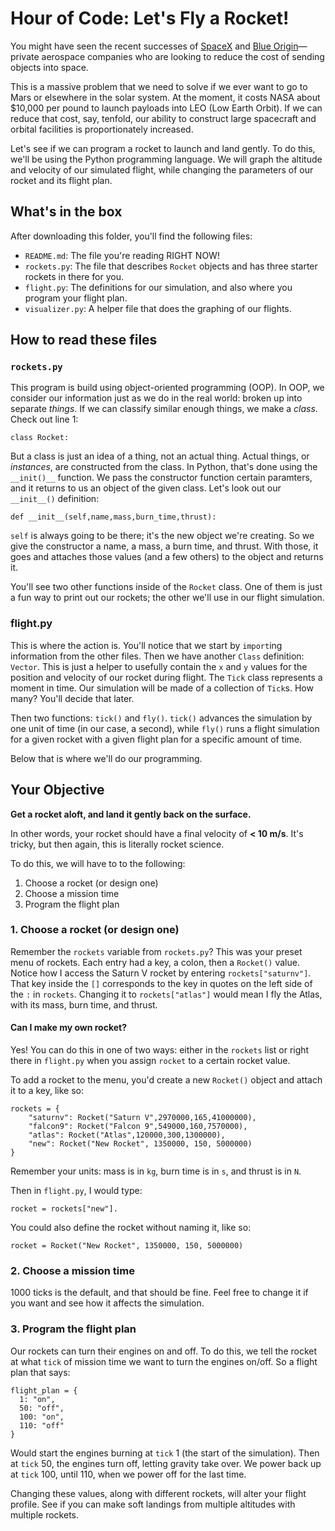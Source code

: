 # Hour of Code: Let's Fly a Rocket!
You might have seen the recent successes of [SpaceX](https://www.youtube.com/watch?v=RPGUQySBikQ) and [Blue Origin](https://www.youtube.com/watch?v=9pillaOxGCo)—private aerospace companies who are looking to reduce the cost of sending objects into space.

This is a massive problem that we need to solve if we ever want to go to Mars or elsewhere in the solar system. At the moment, it costs NASA about $10,000 per pound to launch payloads into LEO (Low Earth Orbit). If we can reduce that cost, say, tenfold, our ability to construct large spacecraft and orbital facilities is proportionately increased.

Let's see if we can program a rocket to launch and land gently. To do this, we'll be using the Python programming language. We will graph the altitude and velocity of our simulated flight, while changing the parameters of our rocket and its flight plan.

## What's in the box
After downloading this folder, you'll find the following files:

* `README.md`: The file you're reading RIGHT NOW!
* `rockets.py`: The file that describes `Rocket` objects and has three starter rockets in there for you.
* `flight.py`: The definitions for our simulation, and also where you program your flight plan.
* `visualizer.py`: A helper file that does the graphing of our flights.

## How to read these files
### `rockets.py`
This program is build using object-oriented programming (OOP). In OOP, we consider our information just as we do in the real world: broken up into separate _things_. If we can classify similar enough things, we make a _class_. Check out line 1:

    class Rocket:

But a class is just an idea of a thing, not an actual thing. Actual things, or _instances_, are constructed from the class. In Python, that's done using the `__init()__` function. We pass the constructor function certain paramters, and it returns to us an object of the given class. Let's look out our `__init__()` definition:

    def __init__(self,name,mass,burn_time,thrust):

`self` is always going to be there; it's the new object we're creating. So we give the constructor a name, a mass, a burn time, and thrust. With those, it goes and attaches those values (and a few others) to the object and returns it.

You'll see two other functions inside of the `Rocket` class. One of them is just a fun way to print out our rockets; the other we'll use in our flight simulation.

### flight.py
This is where the action is. You'll notice that we start by `import`ing information from the other files. Then we have another `Class` definition: `Vector`. This is just a helper to usefully contain the `x` and `y` values for the position and velocity of our rocket during flight. The `Tick` class represents a moment in time. Our simulation will be made of a collection of `Tick`s. How many? You'll decide that later.

Then two functions: `tick()` and `fly()`. `tick()` advances the simulation by one unit of time (in our case, a second), while `fly()` runs a flight simulation for a given rocket with a given flight plan for a specific amount of time.

Below that is where we'll do our programming.

## Your Objective
**Get a rocket aloft, and land it gently back on the surface.**

In other words, your rocket should have a final velocity of **< 10 m/s**. It's tricky, but then again, this is literally rocket science.

To do this, we will have to to the following:

1. Choose a rocket (or design one)
2. Choose a mission time
3. Program the flight plan

### 1. Choose a rocket (or design one)
Remember the `rockets` variable from `rockets.py`? This was your preset menu of rockets. Each entry had a key, a colon, then a `Rocket()` value. Notice how I access the Saturn V rocket by entering `rockets["saturnv"]`. That key inside the `[]` corresponds to the key in quotes on the left side of the `:` in `rockets`. Changing it to `rockets["atlas"]` would mean I fly the Atlas, with its mass, burn time, and thrust.

#### Can I make my own rocket?
Yes! You can do this in one of two ways: either in the `rockets` list or right there in `flight.py` when you assign `rocket` to a certain rocket value.

To add a rocket to the menu, you'd create a new `Rocket()` object and attach it to a key, like so:

    rockets = {
        "saturnv": Rocket("Saturn V",2970000,165,41000000),
        "falcon9": Rocket("Falcon 9",549000,160,7570000),
        "atlas": Rocket("Atlas",120000,300,1300000),
        "new": Rocket("New Rocket", 1350000, 150, 5000000)
    }

Remember your units: mass is in `kg`, burn time is in `s`, and thrust is in `N`.

Then in `flight.py`, I would type:

    rocket = rockets["new"].

You could also define the rocket without naming it, like so:

    rocket = Rocket("New Rocket", 1350000, 150, 5000000)

### 2. Choose a mission time
1000 ticks is the default, and that should be fine. Feel free to change it if you want and see how it affects the simulation.

### 3. Program the flight plan
Our rockets can turn their engines on and off. To do this, we tell the rocket at what `tick` of mission time we want to turn the engines on/off. So a flight plan that says:

    flight_plan = {
      1: "on",
      50: "off",
      100: "on",
      110: "off"
    }

Would start the engines burning at `tick` 1 (the start of the simulation). Then at `tick` 50, the engines turn off, letting gravity take over. We power back up at `tick` 100, until 110, when we power off for the last time.

Changing these values, along with different rockets, will alter your flight profile. See if you can make soft landings from multiple altitudes with multiple rockets.
